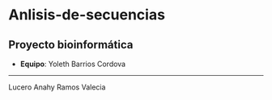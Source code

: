 # Anlisis-de-secuencias
Proyecto bioinformática
---
- **Equipo**:
Yoleth Barrios Cordova
---
Lucero Anahy Ramos Valecia
